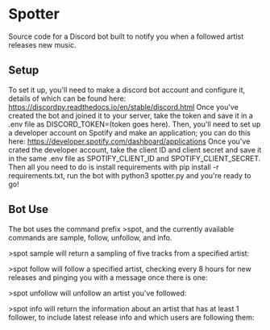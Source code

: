 # Spotter
Source code for a Discord bot built to notify you when a followed artist releases new music.

## Setup
To set it up, you'll need to make a discord bot account and configure it, details of which can be found here: https://discordpy.readthedocs.io/en/stable/discord.html
Once you've created the bot and joined it to your server, take the token and save it in a .env file as DISCORD_TOKEN=(token goes here).
Then, you'll need to set up a developer account on Spotify and make an application; you can do this here: https://developer.spotify.com/dashboard/applications
Once you've crated the developer account, take the client ID and client secret and save it in the same .env file as SPOTIFY_CLIENT_ID and SPOTIFY_CLIENT_SECRET.
Then all you need to do is install requirements with pip install -r requirements.txt, run the bot with python3 spotter.py and you're ready to go!

## Bot Use
The bot uses the command prefix >spot, and the currently available commands are sample, follow, unfollow, and info.

\>spot sample will return a sampling of five tracks from a specified artist:

\>spot follow will follow a specified artist, checking every 8 hours for new releases and pinging you with a message once there is one:

\>spot unfollow will unfollow an artist you've followed:

\>spot info will return the information about an artist that has at least 1 follower, to include latest release info and which users are following them:

